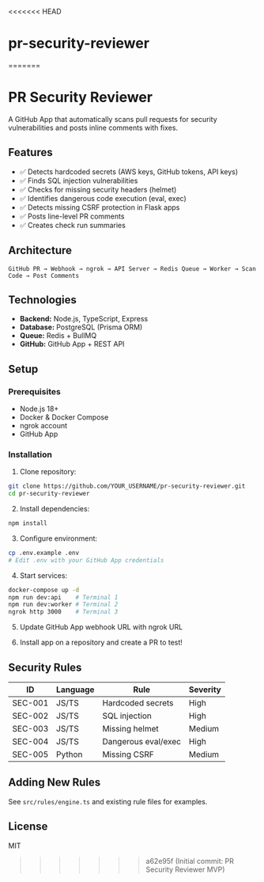 <<<<<<< HEAD
# pr-security-reviewer
=======
# PR Security Reviewer

A GitHub App that automatically scans pull requests for security vulnerabilities and posts inline comments with fixes.

## Features

- ✅ Detects hardcoded secrets (AWS keys, GitHub tokens, API keys)
- ✅ Finds SQL injection vulnerabilities
- ✅ Checks for missing security headers (helmet)
- ✅ Identifies dangerous code execution (eval, exec)
- ✅ Detects missing CSRF protection in Flask apps
- ✅ Posts line-level PR comments
- ✅ Creates check run summaries

## Architecture
```
GitHub PR → Webhook → ngrok → API Server → Redis Queue → Worker → Scan Code → Post Comments
```

## Technologies

- **Backend:** Node.js, TypeScript, Express
- **Database:** PostgreSQL (Prisma ORM)
- **Queue:** Redis + BullMQ
- **GitHub:** GitHub App + REST API

## Setup

### Prerequisites
- Node.js 18+
- Docker & Docker Compose
- ngrok account
- GitHub App

### Installation

1. Clone repository:
```bash
git clone https://github.com/YOUR_USERNAME/pr-security-reviewer.git
cd pr-security-reviewer
```

2. Install dependencies:
```bash
npm install
```

3. Configure environment:
```bash
cp .env.example .env
# Edit .env with your GitHub App credentials
```

4. Start services:
```bash
docker-compose up -d
npm run dev:api    # Terminal 1
npm run dev:worker # Terminal 2
ngrok http 3000    # Terminal 3
```

5. Update GitHub App webhook URL with ngrok URL

6. Install app on a repository and create a PR to test!

## Security Rules

| ID | Language | Rule | Severity |
|----|----------|------|----------|
| SEC-001 | JS/TS | Hardcoded secrets | High |
| SEC-002 | JS/TS | SQL injection | High |
| SEC-003 | JS/TS | Missing helmet | Medium |
| SEC-004 | JS/TS | Dangerous eval/exec | High |
| SEC-005 | Python | Missing CSRF | Medium |

## Adding New Rules

See `src/rules/engine.ts` and existing rule files for examples.

## License

MIT
>>>>>>> a62e95f (Initial commit: PR Security Reviewer MVP)
